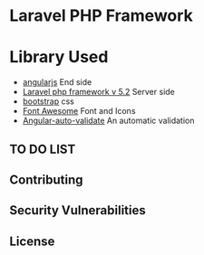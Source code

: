
# Laravel PHP Framework

# Library Used

* [angularjs](https://angularjs.org/) End side
* [Laravel php framework v 5.2](https://laravel.com/) Server side 
* [bootstrap](http://getbootstrap.com/) css 
* [Font Awesome](http://fontawesome.io/) Font and Icons
* [Angular-auto-validate](http://jonsamwell.github.io/angular-auto-validate/) An automatic validation

## TO DO LIST


## Contributing


## Security Vulnerabilities


## License

